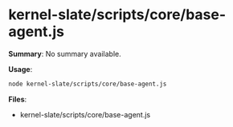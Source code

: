 # kernel-slate/scripts/core/base-agent.js

**Summary**: No summary available.

**Usage**:

```bash
node kernel-slate/scripts/core/base-agent.js
```

**Files**:
- kernel-slate/scripts/core/base-agent.js
